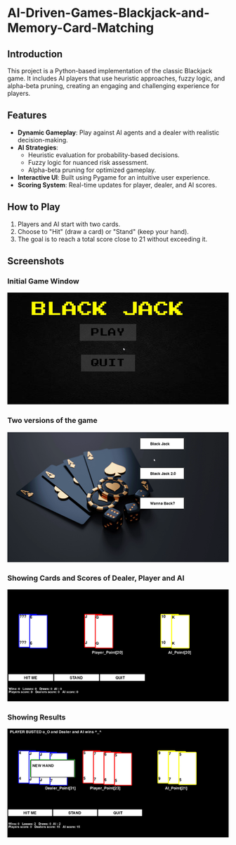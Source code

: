 # AI-Driven-Games-Blackjack-and-Memory-Card-Matching


## Introduction
This project is a Python-based implementation of the classic Blackjack game. It includes AI players that use heuristic approaches, fuzzy logic, and alpha-beta pruning, creating an engaging and challenging experience for players.

## Features
- **Dynamic Gameplay**: Play against AI agents and a dealer with realistic decision-making.
- **AI Strategies**:
  - Heuristic evaluation for probability-based decisions.
  - Fuzzy logic for nuanced risk assessment.
  - Alpha-beta pruning for optimized gameplay.
- **Interactive UI**: Built using Pygame for an intuitive user experience.
- **Scoring System**: Real-time updates for player, dealer, and AI scores.

## How to Play
1. Players and AI start with two cards.
2. Choose to "Hit" (draw a card) or "Stand" (keep your hand).
3. The goal is to reach a total score close to 21 without exceeding it.

## Screenshots

### Initial Game Window
![Initial Game Window](initial_window.png)

### Two versions of the game
![Gameplay](second_window.png)

### Showing Cards and Scores of Dealer, Player and AI
![Player Wins](score.png)
### Showing Results
![Dealer Wins](score2.png)

